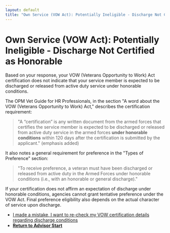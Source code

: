```yaml
---
layout: default
title: "Own Service (VOW Act): Potentially Ineligible - Discharge Not Certified as Honorable"
---
```


# Own Service (VOW Act): Potentially Ineligible - Discharge Not Certified as Honorable

Based on your response, your VOW (Veterans Opportunity to Work) Act certification does not indicate that your service member is expected to be discharged or released from active duty service under honorable conditions.

The OPM Vet Guide for HR Professionals, in the section "A word about the VOW (Veterans Opportunity to Work) Act," describes the certification requirement:
> "A “certification” is any written document from the armed forces that certifies the service member is expected to be discharged or released from active duty service in the armed forces **under honorable conditions** within 120 days after the certification is submitted by the applicant." (emphasis added)

It also notes a general requirement for preference in the "Types of Preference" section:
> "To receive preference, a veteran must have been discharged or released from active duty in the Armed Forces under honorable conditions (i.e., with an honorable or general discharge)."

If your certification does not affirm an expectation of discharge under honorable conditions, agencies cannot grant tentative preference under the VOW Act. Final preference eligibility also depends on the actual character of service upon discharge.

*   [I made a mistake, I want to re-check my VOW certification details regarding discharge conditions](./ownservice_vow_honorableconditions.md)
*   [**Return to Advisor Start**](./start.md)
